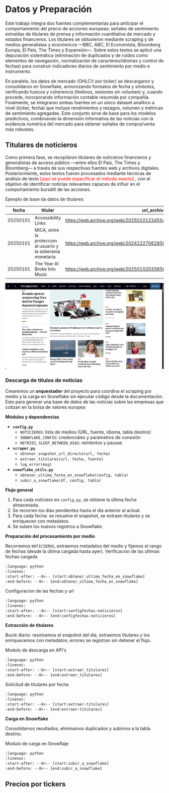 # Datos y Preparación

Este trabajo integra dos fuentes complementarias para anticipar el comportamiento del precio de acciones europeas: señales de sentimiento extraídas de titulares de prensa y información cuantitativa de mercado y estados financieros. Los titulares se obtuvieron mediante scraping y de medios generalistas y económicos —BBC, ABC, El Economista, Bloomberg Europa, El País, The Times y Expansión—. Sobre estos textos se aplicó una depuración sistemática (eliminación de duplicados y de ruidos como elementos de navegación, normalización de caracteres/idiomas y control de fechas) para construir indicadores diarios de sentimiento por medio e instrumento.

En paralelo, los datos de mercado (OHLCV por ticker) se descargaron y consolidaron en Snowflake, armonizando formatos de fecha y símbolos, verificando huecos y coherencia (festivos, sesiones sin volumen) y, cuando procede, incorporando información contable resumida por compañía. Finalmente, se integraron ambas fuentes en un único dataset analítico a nivel (ticker, fecha) que incluye rendimientos y rezagos, volumen y métricas de sentimiento agregadas. Este conjunto sirve de base para los modelos predictivos, combinando la dimensión informativa de las noticias con la evidencia numérica del mercado para obtener señales de compra/venta más robustas.

## Titulares de noticieros

Como primera fase, se recopilaron titulares de noticieros financieros y generalistas de acceso público —entre ellos El País, The Times y Bloomberg— a través de sus respectivas fuentes web y archivos digitales. Posteriormente, estos textos fueron procesados mediante técnicas de análisis de texto <span style="color:red">[aquí se puede especificar el método exacto]</span> , con el objetivo de identificar noticias relevantes capaces de influir en el comportamiento bursátil de las acciones.

Ejemplo de base da datos de titulares:

| fecha    | titular                               | url_archivo                                                                                       |
|----------|----------------------------------------|----------------------------------------------------------------------------------------------------|
| 20250101 | Accessibility Links                    | https://web.archive.org/web/20250101234554/https://www.thetimes.com/                               |
| 20250101 | MiCA, entre la proteccion al usuario y la soberania monetaria  | https://web.archive.org/web/20241227062856/https://elpais.com/economia/    |
| 20250101 | The Year AI Broke Into Music           | https://web.archive.org/web/20250102035656/https://www.bloomberg.com/europe                        |

![Noticia times](../../Imagenes/thetimes.png)

### Descarga de titulos de noticias

Crearemos un **orquestador** del proyecto para coordina el scraping por medio y la carga en Snowflake sin ejecutar código desde la documentación. Esto para generar una base de datos de las noticias sobre las empresas que cotizan en la bolsa de valores europea

**Módulos y dependencias**

- **`config.py`**
  - `NOTICIEROS`: lista de medios (URL, fuente, idioma, tabla destino)
  - `SNOWFLAKE_CONFIG`: credenciales y parámetros de conexión
  - `RETRIES`, `SLEEP_BETWEEN_DIAS`: reintentos y pausas
- **`scraper.py`**
  - `obtener_snapshot_url_directo(url, fecha)`
  - `extraer_titulares(url, fecha, fuente)`
  - `log_error(msg)`
- **`snowflake_utils.py`**
  - `obtener_ultima_fecha_en_snowflake(config, tabla)`
  - `subir_a_snowflake(df, config, tabla)`

**Flujo general**

1. Para cada noticiero en `config.py`, se obtiene la última fecha almacenada.  
2. Se recorren los días pendientes hasta el día anterior al actual.  
3. Para cada fecha: se resuelve el snapshot, se extraen titulares y se enriquecen con metadatos.  
4. Se suben los nuevos registros a Snowflake.

**Preparación del procesamiento por medio**

Recorremos `NOTICIEROS`, extraemos metadatos del medio y fijamos el rango de fechas (desde la última cargada hasta ayer).
Verificacion de las ultimas fechas cargada
```{literalinclude} ../../scraper.py
:language: python
:linenos:
:start-after: --8<-- [start:obtener_ultima_fecha_en_snowflake]
:end-before: --8<-- [end:obtener_ultima_fecha_en_snowflake]
```

Configuracion de las fechas y url
```{literalinclude} ../../main.py
:language: python
:linenos:
:start-after: --8<-- [start:configfechas-noticieros]
:end-before: --8<-- [end:configfechas-noticieros]
```

**Extracción de titulares**

Bucle diario: resolvemos el snapshot del día, extraemos titulares y los enriquecemos con metadatos; errores se registran sin detener el flujo.

Modulo de descarga en API's
```{literalinclude} ../../scraper.py
:language: python
:linenos:
:start-after: --8<-- [start:extraer_titulares]
:end-before: --8<-- [end:extraer_titulares]
```

Solicitud de titulares por fecha
```{literalinclude} ../../main.py
:language: python
:linenos:
:start-after: --8<-- [start:extraer-titulares]
:end-before: --8<-- [end:extraer-titulares]
```

**Carga en Snowflake**

Consolidamos resultados, eliminamos duplicados y subimos a la tabla destino.

Modulo de carga en Snowflaje

```{literalinclude} ../../snowflake_utils.py
:language: python
:linenos:
:start-after: --8<-- [start:subir_a_snowflake]
:end-before: --8<-- [end:subir_a_snowflake]
```

## Precios por tickers